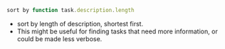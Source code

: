 <!-- placeholder to force blank line before included text -->


```javascript
sort by function task.description.length
```

- sort by length of description, shortest first.
- This might be useful for finding tasks that need more information, or could be made less verbose.


<!-- placeholder to force blank line after included text -->
